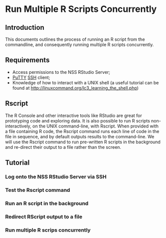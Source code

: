 # Run Multiple R Scripts Concurrently
## Introduction
This documents outlines the process of running an R script from the commandline, and consequently running multiple R scripts concurrently.
## Requirements
* Access permissions to the NSS RStudio Server;
* [PuTTY](https://www.chiark.greenend.org.uk/~sgtatham/putty/) [SSH](https://en.wikipedia.org/wiki/Secure_Shell) client;
* Knowledge of how to interact with a UNIX shell (a useful tutorial can be found at <http://linuxcommand.org/lc3_learning_the_shell.php>)
## Rscript
The R Console and other interactive tools like RStudio are great for prototyping code and exploring data. It is also possible to run R scripts non-interactively, on the UNIX command-line, with Rscript. When provided with a file containing R code, the Rscript command runs each line of code in the file in sequence, and by default outputs results to the command-line. We will use the Rscript command to run pre-written R scripts in the background and re-direct their output to a file rather than the screen.
## Tutorial
### Log onto the NSS RStudio Server via SSH
### Test the Rscript command
### Run an R script in the background
### Redirect RScript output to a file
### Run multiple R scrips concurrently
